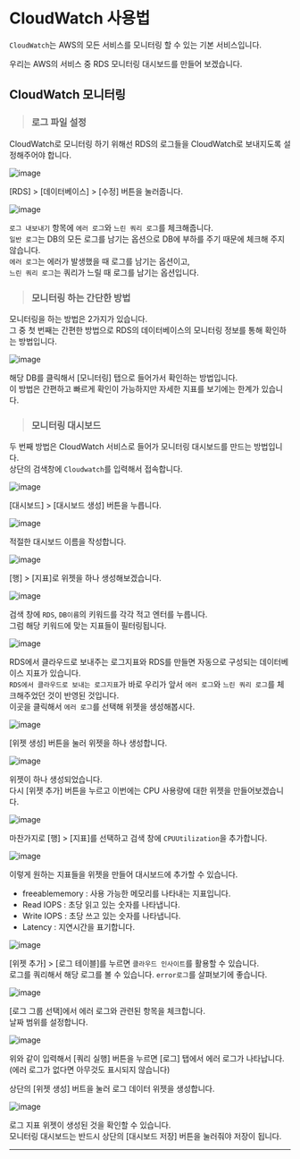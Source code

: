 # CloudWatch 사용법

`CloudWatch`는 AWS의 모든 서비스를 모니터링 할 수 있는 기본 서비스입니다.

우리는 AWS의 서비스 중 RDS 모니터링 대시보드를 만들어 보겠습니다.

## CloudWatch 모니터링

> <h3>로그 파일 설정</h3>

CloudWatch로 모니터링 하기 위해선 RDS의 로그들을 CloudWatch로 보내지도록 설정해주어야 합니다.

![image](https://user-images.githubusercontent.com/43658658/134881863-4ddba81b-ab29-4316-829a-30b51c51b1c8.png)

[RDS] > [데이터베이스] > [수정] 버튼을 눌러줍니다.

![image](https://user-images.githubusercontent.com/43658658/134881999-4588e02d-9ccc-4d62-a948-12016b25dce1.png)

`로그 내보내기` 항목에 `에러 로그`와 `느린 쿼리 로그`를 체크해줍니다.   
`일반 로그`는 DB의 모든 로그를 남기는 옵션으로 DB에 부하를 주기 때문에 체크해 주지 않습니다.    
`에러 로그`는 에러가 발생했을 때 로그를 남기는 옵션이고,   
`느린 쿼리 로그`는 쿼리가 느릴 때 로그를 남기는 옵션입니다.

> <h3>모니터링 하는 간단한 방법</h3>

모니터링을 하는 방법은 2가지가 있습니다.   
그 중 첫 번째는 간편한 방법으로 RDS의 데이터베이스의 모니터링 정보를 통해 확인하는 방법입니다.

![image](https://user-images.githubusercontent.com/43658658/134882545-9a76b16c-c167-4473-bb7b-320d6e1bfa10.png)

해당 DB를 클릭해서 [모니터링] 탭으로 들어가서 확인하는 방법입니다.   
이 방법은 간편하고 빠르게 확인이 가능하지만 자세한 지표를 보기에는 한계가 있습니다.

> <h3>모니터링 대시보드</h3>

두 번째 방법은 CloudWatch 서비스로 들어가 모니터링 대시보드를 만드는 방법입니다.   
상단의 검색창에 `Cloudwatch`를 입력해서 접속합니다.

![image](https://user-images.githubusercontent.com/43658658/134883101-f04ee928-2340-41d8-a61a-765459902f77.png)

[대시보드] > [대시보드 생성] 버튼을 누릅니다.

![image](https://user-images.githubusercontent.com/43658658/134883234-51b07b03-09c3-4fe6-8428-e0c7fa2b5eed.png)

적절한 대시보드 이름을 작성합니다.

![image](https://user-images.githubusercontent.com/43658658/134883397-6a31a8ff-0f09-49c9-8497-7a7acc51cb17.png)

[행] > [지표]로 위젯을 하나 생성해보겠습니다.

![image](https://user-images.githubusercontent.com/43658658/134883645-14ea3f9f-b027-47c4-95ff-283624efc57f.png)

검색 창에 `RDS`, `DB이름`의 키워드를 각각 적고 엔터를 누릅니다.   
그럼 해당 키워드에 맞는 지표들이 필터링됩니다.

![image](https://user-images.githubusercontent.com/43658658/134884198-f1c64f54-c24f-4eff-94c0-ac5b3837e962.png)

RDS에서 클라우드로 보내주는 로그지표와 RDS를 만들면 자동으로 구성되는 데이터베이스 지표가 있습니다.   
`RDS에서 클라우드로 보내는 로그지표`가 바로 우리가 앞서 `에러 로그`와 `느린 쿼리 로그`를 체크해주었던 것이 반영된 것입니다.   
이곳을 클릭해서 `에러 로그`를 선택해 위젯을 생성해봅시다.

![image](https://user-images.githubusercontent.com/43658658/134884707-0482e6ec-786c-4d62-9f31-b3aeccce44c9.png)

[위젯 생성] 버튼을 눌러 위젯을 하나 생성합니다.

![image](https://user-images.githubusercontent.com/43658658/134884952-36d590ab-8640-4b8e-8b50-fee64aca919b.png)

위젯이 하나 생성되었습니다.   
다시 [위젯 추가] 버튼을 누르고 이번에는 CPU 사용량에 대한 위젯을 만들어보겠습니다.

![image](https://user-images.githubusercontent.com/43658658/134885353-3cd5c813-3ffb-4a3a-8d3d-847921e6e269.png)

마찬가지로 [행] > [지표]를 선택하고 검색 창에 `CPUUtilization`을 추가합니다.

![image](https://user-images.githubusercontent.com/43658658/134885825-ae1ad13a-ed2b-4389-b4da-d96212a0e242.png)

이렇게 원하는 지표들을 위젯을 만들어 대시보드에 추가할 수 있습니다.   
- freeablememory : 사용 가능한 메모리를 나타내는 지표입니다.
- Read IOPS : 초당 읽고 있는 숫자를 나타냅니다.
- Write IOPS : 초당 쓰고 있는 숫자를 나타냅니다.
- Latency : 지연시간을 표기합니다.

![image](https://user-images.githubusercontent.com/43658658/134886381-0a1537f1-1712-4033-815f-ce7359018818.png)

[위젯 추가] > [로그 테이블]를 누르면 `클라우드 인사이트`를 활용할 수 있습니다.   
로그를 쿼리해서 해당 로그를 볼 수 있습니다. `error로그`를 살펴보기에 좋습니다.

![image](https://user-images.githubusercontent.com/43658658/134886862-c98cbd11-25d3-4e5f-898d-12ff7c7f2dd9.png)

[로그 그룹 선택]에서 에러 로그와 관련된 항목을 체크합니다.   
날짜 범위를 설정합니다.

![image](https://user-images.githubusercontent.com/43658658/134887354-1498610c-03c5-4cf4-b87a-84a12d35fa67.png)

위와 같이 입력해서 [쿼리 실행] 버튼을 누르면 [로그] 탭에서 에러 로그가 나타납니다.   
(에러 로그가 없다면 아무것도 표시되지 않습니다)

상단의 [위젯 생성] 버트을 눌러 로그 데이터 위젯을 생성합니다.

![image](https://user-images.githubusercontent.com/43658658/134887613-02aaf6fb-d5da-4bf9-b6be-e463d0bce8bd.png)

로그 지표 위젯이 생성된 것을 확인할 수 있습니다.   
모니터링 대시보드는 반드시 상단의 [대시보드 저장] 버튼을 눌러줘야 저장이 됩니다.

---
